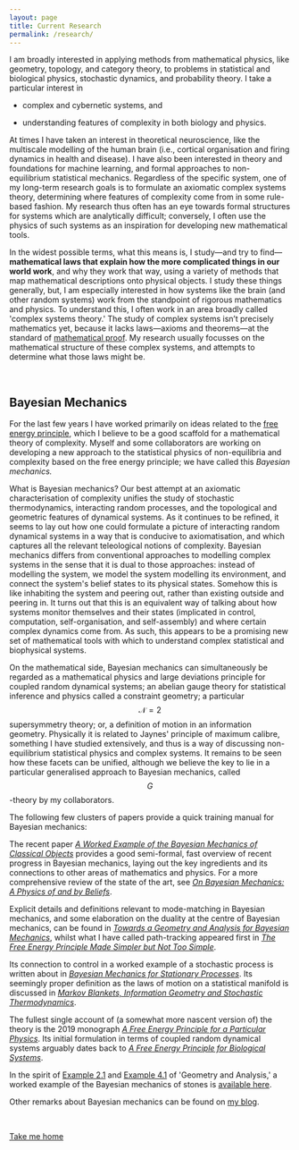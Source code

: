 ```yaml
---
layout: page
title: Current Research
permalink: /research/
---
```


I am broadly interested in applying methods from mathematical physics, like geometry, topology, and category theory, to problems in statistical and biological physics, stochastic dynamics, and probability theory. I take a particular interest in 

- complex and cybernetic systems, and    

- understanding features of complexity in both biology and physics.

At times I have taken an interest in theoretical neuroscience, like the multiscale modelling of the human brain (i.e., cortical organisation and firing dynamics in health and disease). I have also been interested in theory and foundations for machine learning, and formal approaches to non-equilibrium statistical mechanics. Regardless of the specific system, one of my long-term research goals is to formulate an axiomatic complex systems theory, determining where features of complexity come from in some rule-based fashion. My research thus often has an eye towards formal structures for systems which are analytically difficult; conversely, I often use the physics of such systems as an inspiration for developing new mathematical tools.

In the widest possible terms, what this means is, I study—and try to find—**mathematical laws that explain how the more complicated things in our world work**, and why they work that way, using a variety of methods that map mathematical descriptions onto physical objects. I study these things generally, but, I am especially interested in how systems like the brain (and other random systems) work from the standpoint of rigorous mathematics and physics. To understand this, I often work in an area broadly called 'complex systems theory.' The study of complex systems isn’t precisely mathematics yet, because it lacks laws—axioms and theorems—at the standard of [mathematical proof](https://en.wikipedia.org/wiki/Mathematical_proof). My research usually focusses on the mathematical structure of these complex systems, and attempts to determine what those laws might be. 

&nbsp;

## Bayesian Mechanics

For the last few years I have worked primarily on ideas related to the [free energy principle](https://en.wikipedia.org/wiki/Free_energy_principle), which I believe to be a good scaffold for a mathematical theory of complexity. Myself and some collaborators are working on developing a new approach to the statistical physics of non-equilibria and complexity based on the free energy principle; we have called this _Bayesian mechanics._

What is Bayesian mechanics? Our best attempt at an axiomatic characterisation of complexity unifies the study of stochastic thermodynamics, interacting random processes, and the topological and geometric features of dynamical systems. As it continues to be refined, it seems to lay out how one could formulate a picture of interacting random dynamical systems in a way that is conducive to axiomatisation, and which captures all the relevant teleological notions of complexity. Bayesian mechanics differs from conventional approaches to modelling complex systems in the sense that it is dual to those approaches: instead of modelling the system, we model the system modelling its environment, and connect the system's belief states to its physical states. Somehow this is like inhabiting the system and peering out, rather than existing outside and peering in. It turns out that this is an equivalent way of talking about how systems monitor themselves and their states (implicated in control, computation, self-organisation, and self-assembly) and where certain complex dynamics come from. As such, this appears to be a promising new set of mathematical tools with which to understand complex statistical and biophysical systems.

On the mathematical side, Bayesian mechanics can simultaneously be regarded as a mathematical physics and large deviations principle for coupled random dynamical systems; an abelian gauge theory for statistical inference and physics called a constraint geometry; a particular $$\mathcal{N}=2$$ supersymmetry theory; or, a definition of motion in an information geometry. Physically it is related to Jaynes' principle of maximum calibre, something I have studied extensively, and thus is a way of discussing non-equilibrium statistical physics and complex systems. It remains to be seen how these facets can be unified, although we believe the key to lie in a particular generalised approach to Bayesian mechanics, called $$G$$-theory by my collaborators.

The following few clusters of papers provide a quick training manual for Bayesian mechanics:

The recent paper [_A Worked Example of the Bayesian Mechanics of Classical Objects_](https://arxiv.org/abs/2206.12996) provides a good semi-formal, fast overview of recent progress in Bayesian mechanics, laying out the key ingredients and its connections to other areas of mathematics and physics. For a more comprehensive review of the state of the art, see [_On Bayesian Mechanics: A Physics of and by Beliefs_](https://arxiv.org/abs/2205.11543). 

Explicit details and definitions relevant to mode-matching in Bayesian mechanics, and some elaboration on the duality at the centre of Bayesian mechanics, can be found in [_Towards a Geometry and Analysis for Bayesian Mechanics_](https://arxiv.org/abs/2204.11900), whilst what I have called path-tracking appeared first in [_The Free Energy Principle Made Simpler but Not Too Simple_](https://arxiv.org/abs/2201.06387). 

Its connection to control in a worked example of a stochastic process is written about in [_Bayesian Mechanics for Stationary Processes_](https://arxiv.org/abs/2106.13830). Its seemingly proper definition as the laws of motion on a statistical manifold is discussed in [_Markov Blankets, Information Geometry and Stochastic Thermodynamics_](https://royalsocietypublishing.org/doi/full/10.1098/rsta.2019.0159). 

The fullest single account of (a somewhat more nascent version of) the theory is the 2019 monograph [_A Free Energy Principle for a Particular Physics_](https://arxiv.org/abs/1906.10184). Its initial formulation in terms of coupled random dynamical systems arguably dates back to [_A Free Energy Principle for Biological Systems_](https://www.mdpi.com/1099-4300/14/11/2100). 

In the spirit of [Example 2.1](https://arxiv.org/pdf/2204.11900.pdf#page.9) and [Example 4.1](https://arxiv.org/pdf/2204.11900.pdf#page.26) of 'Geometry and Analysis,' a worked example of the Bayesian mechanics of stones is [available here](https://drive.google.com/file/d/1JdBBbbLcRJDs_BCtmQRA3L5PMb072LSj/view?usp=sharing). 

Other remarks about Bayesian mechanics can be found on [my blog](https://darsakthi.github.io/blog.html).

&nbsp;

[Take me home](https://darsakthi.github.io)
